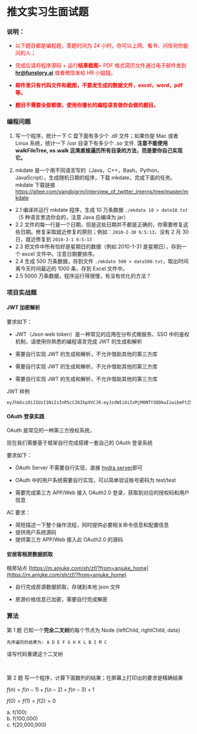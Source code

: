 # 推文实习生面试题

### 说明：

- <span style="color:red">以下题目都是编程题，答题时间为 24 小时，你可以上网、看书、问任何你能问的人；</span>
- <span style="color:red">完成后请将程序源码 + 运行**结果截图**+ PDF 格式简历文件通过电子邮件发到 **hr@funstory.ai** 或者微信发给 HR 小姐姐。</span>

- **<span style="color:red">邮件里只有代码文件和截图，不要发生成的数据文件，excel，word，pdf 等。</span>**

- **<span style="color:red">题目不需要全部都做，使用你擅长的编程语言做你会做的题目。</span>**

### 编程问题

1.  写一个程序，统计一下 C 盘下面有多少个 .dll 文件；如果你是 Mac 或者 Linux 系统，统计一下 /usr 目录下有多少个 .so 文件.
    **注意不能使用 walkFileTree, os.walk 这类直接遍历所有目录的方法，而是要你自己实现它。**

2)  mkdate 是一个用不同语言写的（Java，C++，Bash，Python，JavaScript），生成随机日期的程序，下载 mkdate，完成下面的任务。mkdate 下载链接
    https://gitee.com/yangbigrm/interview_of_twitter_interns/tree/master/mkdate

- 2.1 编译并运行 mkdate 程序，生成 10 万条数据 `./mkdate 10 > date10.txt`（5 种语言里选你会的，注意 Java 应编译为 jar）
- 2.2 文件的每一行是一个日期，但是这些日期并不都是正确的，你需要修复这些日期。修复采取就近修复的原则；例如：`2010-2-30 6:5:13`，没有 2 月 30 日，就近修复到 `2010-3-1 6:5:13`
- 2.3 把文件中所有恰好是星期日的数据（例如 2010-1-31 是星期日），存到一个 excel 文件中。注意日期要排序。
- 2.4 生成 500 万条数据，存到文件 `./mkdate 500 > date500.txt`，取出时间离今天时间最近的 1000 条，存到 Excel 文件中。
- 2.5 5000 万条数据，程序运行得很慢，有没有优化的方法？

### 项目实战题

#### JWT 加密解析

要求如下：

- JWT（Json web token）是一种常见的应用在分布式微服务、SSO 中的鉴权机制，请使用你熟悉的编程语言完成 JWT 的生成和解析

- 需要自行实现 JWT 的生成和解析，不允许借助其他的第三方库

- 需要自行实现 JWT 的生成和解析，不允许借助其他的第三方库

- 需要自行实现 JWT 的生成和解析，不允许借助其他的第三方库

JWT 样例

```log
eyJhbGciOiJIUzI1NiIsInR5cCI6IkpXVCJ9.eyJzdWIiOiIxMjM0NTY3ODkwIiwibmFtZSI6IkpvaG4gRG9lIiwiaWF0IjoxNTE2MjM5MDIyfQ.SflKxwRJSMeKKF2QT4fwpMeJf36POk6yJV_adQssw5c
```

#### OAuth 登录实践

OAuth 是常见的一种第三方授权系统，

现在我们需要基于框架自行完成搭建一套自己的 OAuth 登录系统

要求如下：

- OAuth Server 不需要自行实现，直接 [hydra server](https://www.ory.sh/hydra/docs/index)即可

- OAuth 中的用户系统需要自行实现，可以简单验证账号密码为 test/test

- 需要完成第三方 APP/Web 接入 OAuth2.0 登录，获取到对应的授权码和用户信息

AC 要求：

- 简短描述一下整个操作流程，同时提供必要相关命令信息和配置信息
- 提供用户系统源码
- 提供第三方 APP/Web 接入此 OAuth2.0 的源码

#### 安居客租房数据抓取

租房站点 [https://m.anjuke.com/sh/zf/?from=anjuke_home](https://m.anjuke.com/sh/zf/?from=anjuke_home)

- 自行完成房源数据抓取，存储到本地 json 文件

- 房源价格信息已加密，需要自行完成解密

### 算法

第 1 题 已知一个**完全二叉树**的每个节点为 Node {leftChild, rightChild, data}

```
先序遍历的结果为: A D E F G H K L B I M C
```

请写代码重建这个二叉树

<br>

第 2 题 写一个程序，计算下面数列的结果；在屏幕上打印出的要求是精确结果

$f(n) = f(n-1)+f(n-2)+f(n-3)+1$

$f(0)=f(1)=f(2)=0$

a. f(100)<br>
b. f(100,000)<br>
c. f(20,000,000)<br>
<br>
